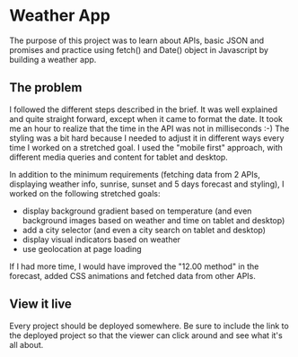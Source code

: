# Weather App

The purpose of this project was to learn about APIs, basic JSON and promises and practice using fetch() and Date() object in Javascript by building a weather app.

## The problem

I followed the different steps described in the brief. It was well explained and quite straight forward, except when it came to format the date. It took me an hour to realize that the time in the API was not in milliseconds :-) The styling was a bit hard because I needed to adjust it in different ways every time I worked on a stretched goal. I used the "mobile first" approach, with different media queries and content for tablet and desktop.

In addition to the minimum requirements (fetching data from 2 APIs, displaying weather info, sunrise, sunset and 5 days forecast and styling), I worked on the following stretched goals:
- display background gradient based on temperature (and even background images based on weather and time on tablet and desktop)
- add a city selector (and even a city search on tablet and desktop)
- display visual indicators based on weather
- use geolocation at page loading

If I had more time, I would have improved the "12.00 method" in the forecast, added CSS animations and fetched data from other APIs. 

## View it live

Every project should be deployed somewhere. Be sure to include the link to the deployed project so that the viewer can click around and see what it's all about.
